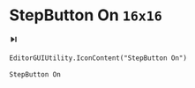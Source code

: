 # StepButton On `16x16`
<img src="/img/StepButton%20On.png" width=16 height=16>

``` CSharp
EditorGUIUtility.IconContent("StepButton On")
```
```
StepButton On
```
